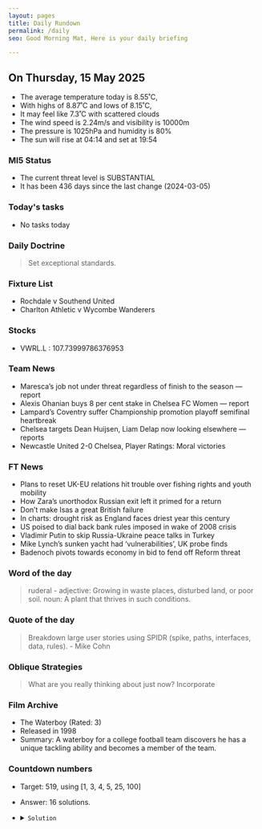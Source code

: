 ```yaml
---
layout: pages
title: Daily Rundown
permalink: /daily
seo: Good Morning Mat, Here is your daily briefing

---
```


<!-- weather_marker starts -->
## On Thursday, 15 May 2025

- The average temperature today is 8.55˚C,
- With highs of 8.87˚C and lows of 8.15˚C,
- It may feel like 7.3˚C with scattered clouds
- The wind speed is 2.24m/s and visibility is 10000m
- The pressure is 1025hPa and humidity is 80%
- The sun will rise at 04:14 and set at 19:54

<!-- weather_marker ends -->

### MI5 Status
<!-- threat_marker starts -->
- The current threat level is <span class="highlighter">SUBSTANTIAL</span>
- It has been 436 days since the last change (2024-03-05)

<!-- threat_marker ends -->

### Today's tasks
<!-- task_marker starts -->
- No tasks today
<!-- task_marker ends -->

### Daily Doctrine
<!-- doctrine_marker starts -->
> Set exceptional standards.
<!-- doctrine_marker ends -->

### Fixture List

<!-- fixture_marker starts -->
- Rochdale v Southend United
- Charlton Athletic v Wycombe Wanderers
<!-- fixture_marker ends -->


### Stocks

<!-- stocks_marker starts -->

- VWRL.L : 107.73999786376953 

<!-- stocks_marker ends -->


### Team News
<!-- news_marker starts -->

 - Maresca’s job not under threat regardless of finish to the season — report
 - Alexis Ohanian buys 8 per cent stake in Chelsea FC Women — report
 - Lampard’s Coventry suffer Championship promotion playoff semifinal heartbreak
 - Chelsea targets Dean Huijsen, Liam Delap now looking elsewhere — reports
 - Newcastle United 2-0 Chelsea, Player Ratings: Moral victories

<!-- news_marker ends -->

### FT News

<!-- ftnews_marker starts -->

 - Plans to reset UK-EU relations hit trouble over fishing rights and youth mobility
 - How Zara’s unorthodox Russian exit left it primed for a return
 - Don’t make Isas a great British failure
 - In charts: drought risk as England faces driest year this century
 - US poised to dial back bank rules imposed in wake of 2008 crisis
 - Vladimir Putin to skip Russia-Ukraine peace talks in Turkey
 - Mike Lynch’s sunken yacht had ‘vulnerabilities’, UK probe finds
 - Badenoch pivots towards economy in bid to fend off Reform threat

<!-- ftnews_marker ends -->

### Word of the day

<!-- word_marker starts -->

 > ruderal - adjective: Growing in waste places, disturbed land, or poor soil. noun: A plant that thrives in such conditions.

<!-- word_marker ends -->


### Quote of the day
<!-- quote_marker starts -->

> Breakdown large user stories using SPIDR (spike, paths, interfaces, data, rules). - Mike Cohn

<!-- quote_marker ends -->

### Oblique Strategies
<!-- eno_marker starts -->
> What are you really thinking about just now? Incorporate

<!-- eno_marker ends -->

### Film Archive

<!-- film_marker starts -->
- The Waterboy (Rated: 3)
- Released in 1998
- Summary: A waterboy for a college football team discovers he has a unique tackling ability and becomes a member of the team.
<!-- film_marker ends -->

### Countdown numbers
<!-- game_marker starts -->

- Target: 519, using [1, 3, 4, 5, 25, 100]
- Answer: 16 solutions.

- <details><summary><code>Solution</code></summary>

  Solution: ( 100 + 25 + 5 - 1 ) x 4 + 3

   </details>

<!-- game_marker ends -->
